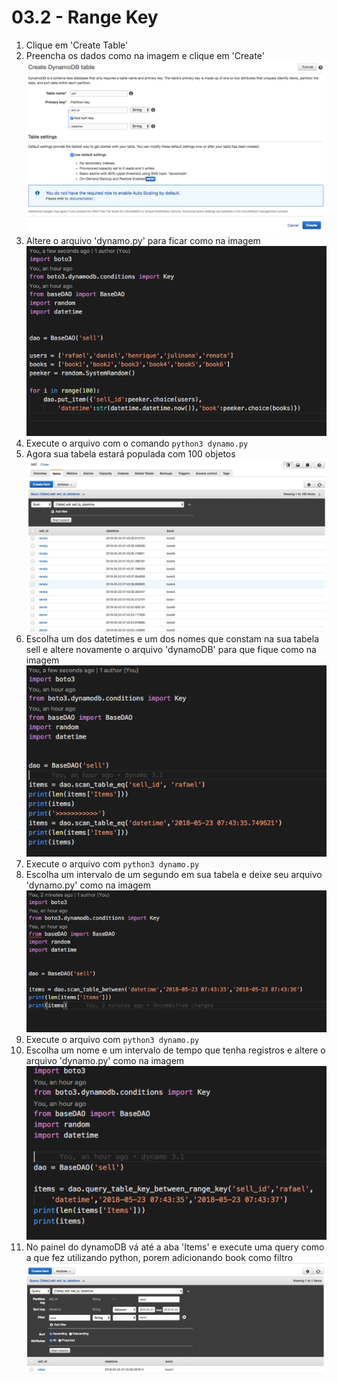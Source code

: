 # 03.2 - Range Key

1. Clique em 'Create Table'
2. Preencha os dados como na imagem e clique em 'Create'
![img/rangekey01.png](img/rangekey01.png)
3. Altere o arquivo 'dynamo.py' para ficar como na imagem 
![img/rangekey02.png](img/rangekey02.png)
4. Execute o arquivo com o comando `python3 dynamo.py`
5. Agora sua tabela estará populada com 100 objetos
![img/rangekey03.png](img/rangekey03.png)
6. Escolha um dos datetimes e um dos nomes que constam na sua tabela sell e altere novamente o arquivo 'dynamoDB' para que fique como na imagem
![img/rangekey04.png](img/rangekey04.png)
7. Execute o arquivo com `python3 dynamo.py`
8. Escolha um intervalo de um segundo em sua tabela e deixe seu arquivo 'dynamo.py' como na imagem
![img/rangekey05.png](img/rangekey05.png)
9. Execute o arquivo com `python3 dynamo.py`
10. Escolha um nome e um intervalo de tempo que tenha registros e altere o arquivo 'dynamo.py' como na imagem
![img/rangekey06.png](img/rangekey06.png)
11. No painel do dynamoDB vá até a aba 'Items' e execute uma query como a que fez utilizando python, porem adicionando book como filtro
![alt](img/rangekey07.png)
